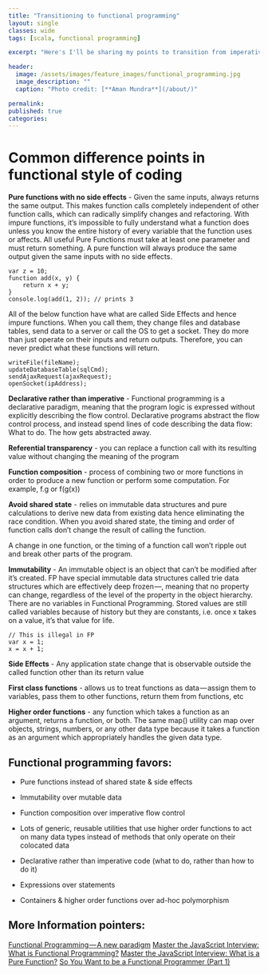 ```yaml
---
title: "Transitioning to functional programming"
layout: single
classes: wide
tags: [scala, functional programming]

excerpt: "Here's I'll be sharing my points to transition from imperative to functional style of programming"

header:
  image: /assets/images/feature_images/functional_programming.jpg
  image_description: ""
  caption: "Photo credit: [**Aman Mundra**](/about/)"

permalink:
published: true
categories: 
---
```


# Common difference points in functional style of coding

**Pure functions with no side effects** - Given the same inputs, always returns the same output. This makes function calls completely independent of other function calls, 
which can radically simplify changes and refactoring. With impure functions, it’s impossible to fully understand what a function does unless you know the entire history of 
every variable that the function uses or affects.
All useful Pure Functions must take at least one parameter and must return something. 
A pure function will always produce the same output given the same inputs with no side effects.
    
    var z = 10;
    function add(x, y) {
        return x + y;
    }
    console.log(add(1, 2)); // prints 3

All of the below function have what are called Side Effects and hence impure functions. When you call them, they change files and database tables, send data to a server or 
call the OS to get a socket. They do more than just operate on their inputs and return outputs. Therefore, you can never predict what these functions will return.

    writeFile(fileName);
    updateDatabaseTable(sqlCmd);
    sendAjaxRequest(ajaxRequest);
    openSocket(ipAddress);

**Declarative rather than imperative** - Functional programming is a declarative paradigm, meaning that the program logic is expressed without explicitly describing the flow control.
Declarative programs abstract the flow control process, and instead spend lines of code describing the data flow: What to do. The how gets abstracted away.

**Referential transparency** - you can replace a function call with its resulting value without changing the meaning of the program

**Function composition** - process of combining two or more functions in order to produce a new function or perform some computation. For example, f.g or f(g(x))

**Avoid shared state** -  relies on immutable data structures and pure calculations to derive new data from existing data hence eliminating the race condition. 
When you avoid shared state, the timing and order of function calls don’t change the result of calling the function.
  
A change in one function, or the timing of a function call won’t ripple out and break other parts of the program.

**Immutability** - An immutable object is an object that can’t be modified after it’s created. FP have special immutable data structures called trie data structures
which are effectively deep frozen —, meaning that no property can change, regardless of the level of the property in the object hierarchy.
There are no variables in Functional Programming. Stored values are still called variables because of history but they are constants, i.e. once x takes on a value, it’s that value for life.

    // This is illegal in FP
    var x = 1;
    x = x + 1;
 
**Side Effects** - Any application state change that is observable outside the called function other than its return value

**First class functions** - allows us to treat functions as data — assign them to variables, pass them to other functions, return them from functions, etc

**Higher order functions** - any function which takes a function as an argument, returns a function, or both.
The same map() utility can map over objects, strings, numbers, or any other data type because it takes a function as an argument which appropriately handles the given data type.

## Functional programming favors:

- Pure functions instead of shared state & side effects

- Immutability over mutable data

- Function composition over imperative flow control

- Lots of generic, reusable utilities that use higher order functions to act on many data types instead of methods that only operate on their colocated data

- Declarative rather than imperative code (what to do, rather than how to do it)

- Expressions over statements

- Containers & higher order functions over ad-hoc polymorphism


## More Information pointers:

[Functional Programming — A new paradigm](https://www.hackerearth.com/practice/notes/functional-programming-a-new-paradigm/)
[Master the JavaScript Interview: What is Functional Programming?](https://medium.com/javascript-scene/master-the-javascript-interview-what-is-functional-programming-7f218c68b3a0)
[Master the JavaScript Interview: What is a Pure Function?](https://medium.com/javascript-scene/master-the-javascript-interview-what-is-a-pure-function-d1c076bec976)
[So You Want to be a Functional Programmer (Part 1)](https://medium.com/@cscalfani/so-you-want-to-be-a-functional-programmer-part-1-1f15e387e536)